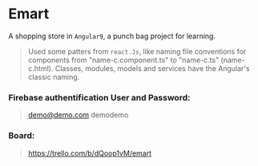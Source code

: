 # Emart

A shopping store in `Angular9`, a punch bag project for learning. 
> Used some patters from `react.Js`, like naming file conventions for components from "name-c.component.ts" to "name-c.ts" (name-c.html). 
> Classes, modules, models and services have the Angular's classic naming.

### Firebase authentification User and Password: 

> demo@demo.com demodemo

### Board: 

> https://trello.com/b/dQoop1vM/emart
